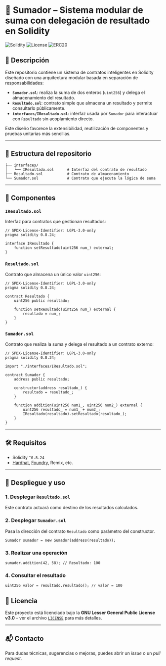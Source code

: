 # 🔢 Sumador – Sistema modular de suma con delegación de resultado en Solidity

![Solidity](https://img.shields.io/badge/Solidity-0.8.24-blue?style=flat&logo=solidity)
![License](https://img.shields.io/badge/License-LGPL--3.0--only-green?style=flat)
![ERC20](https://img.shields.io/badge/Standard-ERC20-orange?style=flat)

## 📌 Descripción

Este repositorio contiene un sistema de contratos inteligentes en Solidity diseñado con una arquitectura modular basada en separación de responsabilidades:

- **`Sumador.sol`**: realiza la suma de dos enteros (`uint256`) y delega el almacenamiento del resultado.
- **`Resultado.sol`**: contrato simple que almacena un resultado y permite consultarlo públicamente.
- **`interfaces/IResultado.sol`**: interfaz usada por `Sumador` para interactuar con `Resultado` sin acoplamiento directo.

Este diseño favorece la extensibilidad, reutilización de componentes y pruebas unitarias más sencillas.

---

## 📁 Estructura del repositorio

```
├── interfaces/
│   └── IResultado.sol      # Interfaz del contrato de resultado
├── Resultado.sol           # Contrato de almacenamiento
└── Sumador.sol             # Contrato que ejecuta la lógica de suma
```

---

## 🧱 Componentes

### `IResultado.sol`

Interfaz para contratos que gestionan resultados:

```solidity
// SPDX-License-Identifier: LGPL-3.0-only
pragma solidity 0.8.24;

interface IResultado {
    function setResultado(uint256 num_) external;
}
```

### `Resultado.sol`

Contrato que almacena un único valor `uint256`:

```solidity
// SPDX-License-Identifier: LGPL-3.0-only
pragma solidity 0.8.24;

contract Resultado {
    uint256 public resultado;

    function setResultado(uint256 num_) external {
        resultado = num_;
    }
}
```

### `Sumador.sol`

Contrato que realiza la suma y delega el resultado a un contrato externo:

```solidity
// SPDX-License-Identifier: LGPL-3.0-only
pragma solidity 0.8.24;

import "./interfaces/IResultado.sol";

contract Sumador {
    address public resultado;

    constructor(address resultado_) {
        resultado = resultado_;
    }

    function addition(uint256 num1_, uint256 num2_) external {
        uint256 resultado_ = num1_ + num2_;
        IResultado(resultado).setResultado(resultado_);
    }
}
```

---

## 🛠️ Requisitos

- Solidity `^0.8.24`
- [Hardhat](https://hardhat.org/), [Foundry](https://book.getfoundry.sh/), Remix, etc.

---

## 🚀 Despliegue y uso

### 1. Desplegar `Resultado.sol`

Este contrato actuará como destino de los resultados calculados.

### 2. Desplegar `Sumador.sol`

Pasa la dirección del contrato `Resultado` como parámetro del constructor.

```solidity
Sumador sumador = new Sumador(address(resultado));
```

### 3. Realizar una operación

```solidity
sumador.addition(42, 58); // Resultado: 100
```

### 4. Consultar el resultado

```solidity
uint256 valor = resultado.resultado(); // valor = 100
```

## 📄 Licencia

Este proyecto está licenciado bajo la **GNU Lesser General Public License v3.0** – ver el archivo [`LICENSE`](./LICENSE) para más detalles.

---

## 📬 Contacto

Para dudas técnicas, sugerencias o mejoras, puedes abrir un _issue_ o un _pull request_.
